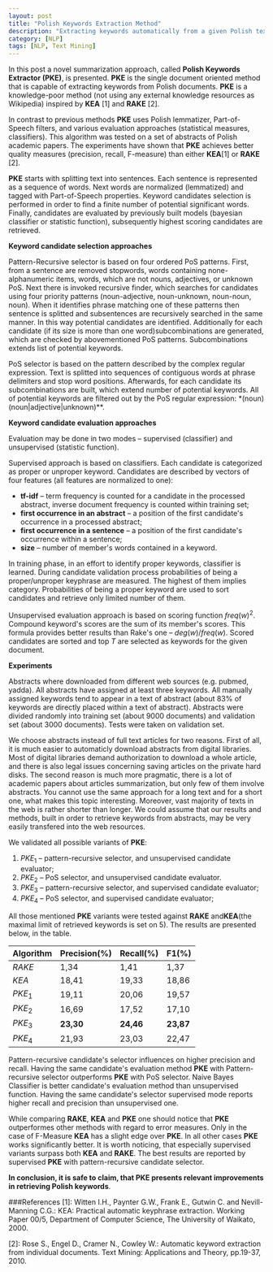 ```yaml
---
layout: post
title: "Polish Keywords Extraction Method"
description: "Extracting keywords automatically from a given Polish text"
category: [NLP]
tags: [NLP, Text Mining]
---
```


In this post a novel summarization approach, called **Polish Keywords Extractor (PKE)**, is presented. **PKE** is the single document oriented method that is capable of extracting keywords from Polish documents. **PKE** is a knowledge-poor method (not using any external knowledge resources as Wikipedia) inspired by **KEA** [1] and **RAKE** [2]. 

<!--more-->

In contrast to previous methods **PKE** uses Polish lemmatizer, Part-of-Speech filters, and various evaluation approaches (statistical measures, classifiers). This algorithm was tested on a set of abstracts of Polish academic papers. The experiments have shown that **PKE** achieves better quality measures (precision, recall, F-measure) than either **KEA**[1] or **RAKE** [2].

**PKE** starts with splitting text into sentences. Each sentence is represented as a sequence of words. Next words are normalized (lemmatized) and tagged with Part-of-Speech properties. Keyword candidates selection is performed in order to find a finite number of potential significant words. Finally, candidates are evaluated by previously built models (bayesian classifier or statistic function), subsequently highest scoring candidates are retrieved. 

**Keyword candidate selection approaches**

Pattern-Recursive selector is based on four ordered PoS patterns. First, from a sentence are removed stopwords, words containing none-alphanumeric items, words, which are not nouns, adjectives, or unknown PoS. Next there is invoked recursive finder, which searches for candidates using four priority patterns (noun-adjective, noun-unknown, noun-noun, noun). When it identifies phrase matching one of these patterns then sentence is splitted and subsentences are recursively searched in the same manner. In this way potential candidates are identified. Additionally for each candidate (if its size is more than one word)subcombinations are generated, which are checked by abovementioned PoS patterns. Subcombinations extends list of potential keywords.

PoS selector is based on the pattern described by the complex regular expression. Text is splitted into sequences of contiguous words at phrase delimiters and stop word positions. Afterwards, for each candidate its subcombinations are built, which extend number of potential keywords. All of potential keywords are filtered out by the PoS regular expression: *(noun)(noun|adjective|unknown)**.

**Keyword candidate evaluation approaches**

Evaluation may be done in two modes – supervised (classifier) and unsupervised (statistic function). 
	
Supervised approach is based on classifiers. Each candidate is categorized as proper or unproper keyword. Candidates are described by vectors of four features (all features are normalized to one): 

 - **tf-idf** – term frequency is counted for a candidate in the processed abstract, inverse document frequency is counted within training set;  
 - **first occurrence in an abstract** – a position of the first candidate's occurrence in a processed abstract;  
 - **first occurrence in a sentence** – a position of the first candidate's occurrence within a sentence;  
 - **size** – number of member's words contained in a keyword.

In training phase, in an effort to identify proper keywords, classifier is learned. During candidate validation process probabilities of being a proper/unproper keyphrase are measured. The highest of them implies category. Probabilities of being a proper keyword are used to sort candidates and retrieve only limited number of them.

Unsupervised evaluation approach is based on scoring function $freq(w)^2$. Compound keyword's scores are the sum of its member's scores. This formula provides better results than Rake's one – $deg(w)/freq(w)$. Scored candidates are sorted and top $T$ are selected as keywords for the given document.

**Experiments**

Abstracts where downloaded from different web sources (e.g. pubmed, yadda). All abstracts have assigned at least three keywords. All manually assigned keywords tend to appear in a text of abstract (about 83% of keywords are directly placed within a text of abstract). Abstracts were divided randomly into training set (about 9000 documents) and validation set (about 3000 documents). Tests were taken on validation set.
	
We choose abstracts instead of full text articles for two reasons. First of all, it is much easier to automaticly download abstracts from digital libraries. Most of digital libraries demand authorization to download a whole article, and there is also legal issues concerning saving articles on the private hard disks. The second reason is much more pragmatic, there is a lot of academic papers about articles summarization, but only few of them involve abstracts. You cannot use the same approach for a long text and for a short one, what makes this topic interesting. Moreover, vast majority of texts in the web is rather shorter than longer. We could assume  that our results and methods, built in order to retrieve keywords from abstracts, may be very easily transfered into the web resources.

We validated all possible variants of **PKE**:
 
1. $PKE_1$ – pattern-recursive selector, and unsupervised candidate evaluator;
2. $PKE_2$ – PoS selector, and unsupervised candidate evaluator.
2. $PKE_3$ – pattern-recursive selector, and supervised candidate evaluator;
3. $PKE_4$ – PoS selector, and supervised candidate evaluator;

All those mentioned **PKE** variants were tested against **RAKE** and**KEA**(the maximal limit of retrieved keywords is set on 5). The results are presented below, in the table. 

Algorithm | Precision(%) | Recall(%) | F1(%) 
--- | --- | --- | ---
$RAKE$ | 1,34 | 1,41 | 1,37
$KEA$ | 18,41 | 19,33 | 18,86
$PKE_1$ | 19,11 | 20,06 | 19,57
$PKE_2$ | 16,69 | 17,52 | 17,10
$PKE_3$ | **23,30** | **24,46** | **23,87**
$PKE_4$ | 21,93 | 23,03 | 22,47
 
Pattern-recursive candidate's selector influences on higher precision and recall. Having the same candidate's evaluation method **PKE** with Pattern-recursive selector outperforms **PKE** with PoS selector.  Naive Bayes Classifier is better candidate's evaluation method than unsupervised function. Having the same candidate's selector supervised mode reports higher recall and precision than unsupervised one.  

While comparing **RAKE**, **KEA** and **PKE** one should notice that **PKE** outperformes other methods with regard to error measures. Only in the case of F-Measure **KEA** has a slight edge over **PKE**. In all other cases **PKE** works significantly better. It is worth noticing, that especially supervised variants surpass both **KEA** and **RAKE**. The best results are reported by supervised **PKE** with pattern-recursive candidate selector. 

**In conclusion, it is safe to claim, that **PKE** presents relevant improvements in retrieving Polish keywords**. 

###References
[1]: Witten I.H., Paynter G.W., Frank E., Gutwin C. and Nevill-Manning C.G.: KEA: Practical automatic keyphrase extraction. Working Paper 00/5, Department of Computer Science, The University of Waikato, 2000.

[2]: Rose S., Engel D., Cramer N., Cowley W.: Automatic keyword extraction from individual documents. Text Mining: Applications and Theory, pp.19-37, 2010.